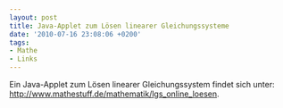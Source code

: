 ```yaml
---
layout: post
title: Java-Applet zum Lösen linearer Gleichungssysteme
date: '2010-07-16 23:08:06 +0200'
tags:
- Mathe
- Links
---
```

<p>Ein Java-Applet zum Lösen linearer Gleichungssystem findet sich unter: <a href="http://www.mathestuff.de/mathematik/lgs_online_loesen">http://www.mathestuff.de/mathematik/lgs_online_loesen</a>.</p>
